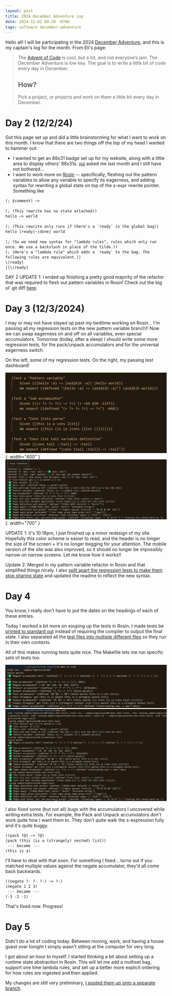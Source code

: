 ```yaml
---
layout: post
title: 2024 December Adventure Log
date: 2024-12-02 09:28 -0700
tags: software december-adventure
---
```



Hello all! I will be participating in the 2024 [December Adventure](https://eli.li/december-adventure), and this is my captain's log for the month. From Eli's page:

> The [Advent of Code](https://adventofcode.com/) is cool, but a lot, and not everyone’s jam.
> The December Adventure is low key. The goal is to write a little bit of code every day in December.
> ## How?
> Pick a project, or projects and work on them a little bit every day in December.

# Day 2 (12/2/24)

Got this page set up and did a little brainstorming for what I want to work on this month. I know that there are two things off the top of my head I wanted to hammer out:

* I wanted to get an 88x31 badge set up for my website, along with a little area to display others' 88x31s. [yui](https://zptr.cc/) asked me last month and I still have not bothered...
* I want to work more on [Rosin](https://github.com/DataKinds/tree-rewriter) -- specifically, fleshing out the pattern variables to allow any variable to specify its eagerness, and adding syntax for rewriting a global state on top of the s-expr rewrite pointer. Something like

```
(; $comment) ~> 

(; (This rewrite has no state attached))
hello ~> world

(; (This rewrite only runs if there's a `ready` in the global bag))
hello |ready|~|done| world

(; (So we need new syntax for "lambda rules", rules which only run once. We use a backslash in place of the tilde.))
(; (Here's a "lambda rule" which adds a `ready` to the bag. The following rules are equivalent.))
\|ready|
||\|ready|
```

DAY 2 UPDATE 1: I ended up finishing a pretty good majority of the refactor that was required to flesh out pattern variables in Rosin! Check out the big ol' git diff [here](https://github.com/DataKinds/tree-rewriter/pull/1/files).

# Day 3 (12/3/2024)

I may or may not have stayed up past my bedtime working on Rosin... I'm passing all my regression tests on the new pattern variable branch!! Now we can swap eagerness on and off on all variables, even special accumulators. Tomorrow (today, after a sleep) I should write some more regression tests, for the pack/unpack accumulators and for the universal eagerness switch. 

On the left, some of my regression tests. On the right, my passing test dashboard!

![A snippet of my regression suite](/assets/imgs/december-adventure/2-regressionsuite.png){: width="400" } ![My passing regression tests!](/assets/imgs/december-adventure/2-regressionpass.png){: width="700" }

UPDATE 1: it's 10:18pm, I just finished up a minor redesign of my site. Hopefully this color scheme is easier to read, and the header is no longer the size of the screen + it's no longer begging for your attention. The mobile version of the site was also improved, so it should no longer be impossibly narrow on narrow screens. Let me know how it works!!

Update 2: Merged in my pattern variable refactor in Rosin and that simplified things nicely. I also [split apart the regression tests to make them stop sharing state](https://github.com/DataKinds/tree-rewriter/tree/main/sample/regression) and updated the readme to reflect the new syntax.

# Day 4 

You know, I really don't have to put the dates on the headings of each of these entries.

Today I worked a bit more on souping up the tests in Rosin. I made tests be [printed to standard out](https://github.com/DataKinds/tree-rewriter/commit/7a8da5a748d455e11f78e04ef16417323614cfdf#diff-0a88c502e6b2fded6c22871f555f64a0da4a9fc0213e4b7b067f15f51f2780be) instead of requiring the compiler to output the final state. I also separated all the [test files into multiple different files](https://github.com/DataKinds/tree-rewriter/tree/main/sample/regression) so they run in their own contexts.

All of this makes running tests quite nice. The Makefile lets me run specific sets of tests too.

![Makefile running just one set of tests](/assets/imgs/december-adventure/4-tests1.png)
![Makefile running all my tests](/assets/imgs/december-adventure/4-tests2.png)

I also fixed some (but not all) bugs with the accumulators I uncovered while writing extra tests. For example, the Pack and Unpack accumulators don't work quite how I want them to. They don't quite walk the s-expression fully and it's quite buggy.

```
((pack ?@) ~> ?@)
(pack (this (is a (strangely) nested) list)) 
 --- became --- 
(this is a) 
```

I'll have to deal with that soon. For something I fixed... turns out if you matched multiple values against the negate accumulator, they'd all come back backwards.

```
((negate ?- ?- ?-) ~> ?-)
(negate 1 2 3) 
 --- became ---
(-3 -2 -1)
```

That's fixed now. Progress!

# Day 5

Didn't do a lot of coding today. Between moving, work, and having a house guest over tonight I simply wasn't sitting at the computer for very long. 

I got about an hour to myself. I started thinking a bit about setting up a runtime state abstraction in Rosin. This will let me add a multiset bag, support one time lambda rules, and set up a better more explicit ordering for how rules are ingested and then applied.

My changes are still very preliminary, [I posted them up onto a separate branch](https://github.com/DataKinds/tree-rewriter/pull/2/files). 